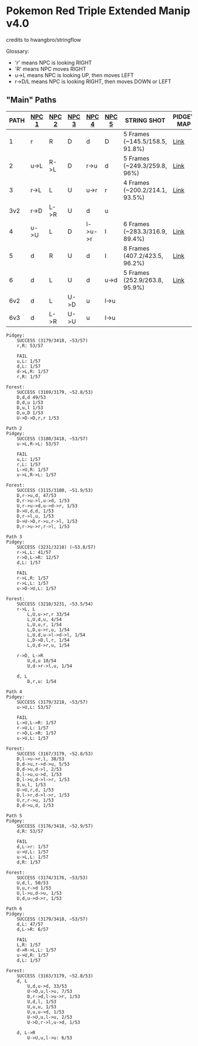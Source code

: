 # Pokemon Red Triple Extended Manip v4.0
credits to hwangbro/stringflow

Glossary:
  - 'r' means NPC is looking RIGHT
  - 'R' means NPC moves RIGHT
  - u->L means NPC is looking UP, then moves LEFT
  - r->D/L means NPC is looking RIGHT, then moves DOWN or LEFT

## "Main" Paths

PATH | [NPC 1](https://gunnermaniac.com/pokeworld?map=1#53/182) | [NPC 2](https://gunnermaniac.com/pokeworld?map=1#57/167) | [NPC 3](https://gunnermaniac.com/pokeworld?map=50#2/4) | [NPC 4](https://gunnermaniac.com/pokeworld?map=51#16/43) | [NPC 5](https://gunnermaniac.com/pokeworld?map=51#27/40) | STRING SHOT | PIDGEY MAP | HOUSE MAP | FOREST MAP
---- | ----- | ------ | ------ | ------ | ------ | ------------------ | ------------ | --- | ---
1 | r | R | D | d | D | 5 Frames (~145.5/158.5, 91.8%) | [Link](https://gunnermaniac.com/pokeworld?map=1#33/181/DRRUUURRRRRRRRRRRRRRRRRRRRRURUUUUUURUUUULUUUUUUAUUUUUUUUUUUUULLLUUUUUUUUUUURRRRUULLLLLUUU) | [Link](https://gunnermaniac.com/pokeworld?map=50#4/7/RUUUUUUU) | [Link](https://gunnermaniac.com/pokeworld?map=51#17/47/UUUURRRRRURRRUUUUUUUUUUUUUUUUUUUUUUUUUUUUUUUUUALLLLLLLLDDDDDDDLLLLUUUUUUUUUUUUULLLLLLDDDDDDDDDDDDDDDDDDLDLLLLUUU) |
2 | u->L | R->L | D | r->u | d | 5 Frames (~249.3/259.8, 96%) | [Link](https://gunnermaniac.com/pokeworld?map=1#33/181/DRRUUURRRRRRRRRRRRRRRRRRRRRURUUUUUURUUAUULUUUAUUUUUUUUUUUUUUAUULLLUUUUUUURRRRUAUUUUUUULLLLLU) | [Link](https://gunnermaniac.com/pokeworld?map=50#4/7/UUUUURUU) | [Link](https://gunnermaniac.com/pokeworld?map=51#17/47/UUAUURUARRRRRRRUUUUUUUUUUUAUUAUUUUUUUUUUUUUUUUUUUULLLLLLLLDDDDDDDLLLLUUUUUUUUUUUUULLLLLLDDDDDDDDDDDDDDDDDDLDLLLLUUU) |
3 | r->L | L | U | u->r | r | 4 Frames (~200.2/214.1, 93.5%) | [Link](https://gunnermaniac.com/pokeworld?map=1#33/181/DRRUUURRRRRRRRRRRRRRRRRRRRRURUUUUUURAUUUUUUUUUUUUUUUUUUUULUAUULLLUUUUUUUUUURRRARUUUUAULLLLLU) | [Link](https://gunnermaniac.com/pokeworld?map=50#4/7/RUUUUUUU) | [Link](https://gunnermaniac.com/pokeworld?map=51#17/47/UUURURRURRRRRUAUUUUUUUUUUUUUUUUUUAUUUUUUUUUUUUUULLLLLLLLDDDDDDDLLLLUUUUUUUUUUUUULLLLLLDDDDDDDDDDDDDDDDDDDLLLLLUAUU) |
3v2 | r->D | L->R | U | d | u | | | | |
4 | u->U | L | D | l->u->r | l | 6 Frames (~283.3/316.9, 89.4%) | [Link](https://gunnermaniac.com/pokeworld?map=1#33/181/DRRUUURRRRRRRRRRRRRRRRRRRRRURUUUUUURUUUUUUUUUULAUUUUAUUUUAUUUAUULLLUUUUUUUUAURRRRUUUUUULLLLLU) | [Link](https://gunnermaniac.com/pokeworld?map=50#4/7/UUUUUURU) | [Link](https://gunnermaniac.com/pokeworld?map=51#17/47/UUUURURRRRRRRAUUUAUUUAUUUUUUUUUUUUUUUAUUUUUUUUUUUULLLLLLLLDDDDDDDLLLLUUUUUUUUUUUUULLLLLLDDDDDADDADDADDDDDDDDDDLLLLLAUUU) |
5 | d | R | U | d | l | 8 Frames (407.2/423.5, 96.2%) | [Link](https://gunnermaniac.com/pokeworld?map=1#33/181/DRRUUURRRRRRRRRRRRRRRRRRRRRURUUUUUURUUUULUUUUUUAUUUUUUUUAUUUAUULLLUUUUUUAUURRUUAURRUUUULLLLLU) | [Link](https://gunnermaniac.com/pokeworld?map=50#4/7/UUUURUUU) | [Link](https://gunnermaniac.com/pokeworld?map=51#17/47/UUUURRRRRRRURAUUUUUAUUUUUUAUUUUUUUUUUUUUUUUUAUUUUULLLLLLLLDDDDDDDLLLLUUUUUUUUUUUUULLLLLLDDDDDDDDDDDDDDDDDDDLLLLLAUUU) |
6 | d | L | U | d | u->d | 5 Frames (252.9/263.8, 95.9%) | [Link](https://gunnermaniac.com/pokeworld?map=1#33/181/DRRUUURRRRRRRRRRRRRRRRRRRRRURUUUUUURUUUUUUUUUULAUUUUUUUUUUUUUULLLUUAUUUAURRRRAUUUUUULALLLLUUU) | [Link](https://gunnermaniac.com/pokeworld?map=50#4/7/RUUUUUUU) | [Link](https://gunnermaniac.com/pokeworld?map=51#17/47/UUURURRRRRRRUUUUUUUAUUUUAUUUUUUUUUUUUUAUUUAUUUUUUULLLLLLLLDDDDDDDLLLLUUUUUUUUUUUUULLLLLLDDDDDDDDDDDDDDDDDDLDLLLLUUU)
6v2 | d | L | U->D | u | l->u | | | | |
6v3 | d | L->R | U->U | u | l->u | | | | |

``` PATH 1
Pidgey:
    SUCCESS (3179/3418, ~53/57)
    r,R: 53/57

    FAIL
    u,L: 1/57
    d,L: 1/57
    d->L,R: 1/57
    r,R: 1/57

Forest:
    SUCCESS (3169/3179, ~52.8/53)
    D,d,d 49/53
    D,d,u 1/53
    D,u,l 1/53
    D,u,D 1/53
    U->D->D,r,r 1/53

Path 2
Pidgey:
    SUCCESS (3180/3418, ~53/57)
    u->L,R->L: 53/57

    FAIL
    u,L: 1/57
    r,L: 1/57
    L->U,R: 1/57
    u->L,R->L: 1/57

Forest:
    SUCCESS (3115/3180, ~51.9/53)
    D,r->u,d, 47/53
    D,r->u->l,u->d, 1/53
    U,r->u->d,u->d->r, 1/53
    D->U,d,d, 1/53
    D,r->l,u, 1/53
    D->U->D,r->u,r->l, 1/53
    D,r->u->r,r->l, 1/53

Path 3
Pidgey:
    SUCCESS (3231/3218) (~53.8/57)
    r->L,L: 41/57
    r->D,L->R: 12/57
    d,L: 1/57

    FAIL
    r->L,R: 1/57
    r->L,L: 1/57
    u->D->U,L: 1/57

Forest:
    SUCCESS (3210/3231, ~53.5/54)
    r->L, L
        L,U,u->r,r 33/54
        L,U,d,u, 4/54
        L,U,u,r, 1/54
        L,D,u->r,u, 1/54
        L,U,d,u->l->d->l, 1/54
        L,D->D,l,r, 1/54
        L,U,d->r,u, 1/54

    r->D, L->R
        U,d,u 10/54
        U,d->r->l,u, 1/54

    d, L
        D,r,u: 1/54

Path 4
Pidgey:
    SUCCESS (3179/3218, ~53/57)
    u->U,L: 53/57

    FAIL
    L->U,L->R: 1/57
    r->U,L: 1/57
    r->D,L->R: 1/57
    u->U,L: 1/57

Forest:
    SUCCESS (3167/3179, ~52.8/53)
    D,l->u->r,l, 38/53
    D,d->u,r->d->u, 5/53
    D,d->u,d->l, 2/53
    D,l->u,u->d, 1/53
    D,l->u,d->l->r, 1/53
    D,u,l, 1/53
    U->U,r,d, 1/53
    D,l->r,d->l->r, 1/53
    U,r,r->u, 1/53
    D,d->u,d, 1/53

Path 5
Pidgey:
    SUCCESS (3176/3418, ~52.9/57)
    d,R: 53/57

    FAIL
    d,L->r: 1/57
    u->U,L: 1/57
    u->L,L: 1/57
    d,R: 1/57

Forest:
    SUCCESS (3174/3176, ~53/53)
    U,d,l, 50/53
    U,u,r->d 1/53
    U,l->u,d->u, 1/53
    U,d,u->d->r, 1/53

Path 6
Pidgey:
    SUCCESS (3179/3418, ~53/57)
    d,L: 47/57
    d,L->R: 6/57

    FAIL
    L,R: 1/57
    d->R->L,L: 1/57
    u->U,R: 1/57
    d,L: 1/57

Forest:
    SUCCESS (3163/3179, ~52.8/53)
    d, L
        U,d,u->d, 33/53
        U->D,u,l->u, 7/53
        D,r->d,l->u->r, 1/53
        U,d,l, 1/53
        U,u,u, 1/53
        U,u,u->d, 1/53
        U->U,u,l->u, 2/53
        U->D,r->l,u->d, 1/53

    d, L->R
        U->U,u,l->u: 6/53

